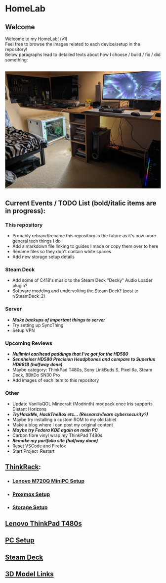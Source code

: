 # HomeLab
## Welcome
Welcome to my HomeLab! (v1)  
Feel free to browse the images related to each device/setup in the repository!  
Below paragraphs lead to detailed texts about how I choose / build / fix / did something:
## ![Full HomeLab/Setup](images/Room&#32;Setup/PXL_20231231_210041993&#32;-&#32;Copy.jpg)
## Current Events / TODO List (bold/italic items are in progress): 
### This repository
- Probably rebrand/rename this repository in the future as it's now more general tech things I do
- Add a markdown file linking to guides I made or copy them over to here
- Rename files so they don't contain white spaces
- Add new storage setup details
### Steam Deck
- Add some of C418's music to the Steam Deck "Decky" Audio Loader plugin?
- Software modding and undervolting the Steam Deck? (post to r/SteamDeck_2)
### Server
- ***Make backups of important things to server***
- Try setting up SyncThing
- Setup VPN
### Upcoming Reviews
- ***Nullmini ear/head paddings that I've got for the HD580***
- ***Sennheiser HD580 Precision Headphones and compare to Superlux HD681B (halfway done)***
- Maybe category: ThinkPad T480s, Sony LinkBuds S, Pixel 6a, Steam Deck, 8BitDo SN30 Pro
- Add images of each item to this repository
### Other
- Update VanillaQOL Minecraft (Modrinth) modpack once Iris supports Distant Horizons
- ***TryHackMe, HackTheBox etc... (Research/learn cybersecurity?)***
- Maybe try installing a custom ROM to my old tablet
- Make a blog where I can post my original content
- ***Maybe try Fedora KDE again on main PC***
- Carbon fibre vinyl wrap my ThinkPad T480s
- ***Remake my portfolio site (halfway done)***
- Reset VSCode and Firefox
- Start Project_Restart
## [ThinkRack](markdown/ThinkRack_Setup.md):
- ### [Lenovo M720Q MiniPC Setup](markdown/Lenovo_M720Q_Setup.md)
- ### [Proxmox Setup](markdown/Proxmox_Setup.md)
- ### [Storage Setup](markdown/Storage_Setup.md)
## [Lenovo ThinkPad T480s](markdown/Lenovo_ThinkPad_T480s_Setup.md)
## [PC Setup](markdown/PC_Setup.md)
## [Steam Deck](markdown/Steam_Deck_Setup.md)
## [3D Model Links](markdown/3D_Model_Links.md)
